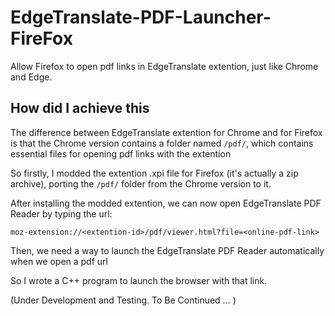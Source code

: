 # EdgeTranslate-PDF-Launcher-FireFox

Allow Firefox to open pdf links in EdgeTranslate extention, just like Chrome and Edge.

## How did I achieve this

The difference between EdgeTranslate extention for Chrome and for Firefox is that the Chrome version contains a folder named `/pdf/`, which contains essential files for opening pdf links with the extention

So firstly, I modded the extention .xpi file for Firefox (it's actually a zip archive), porting the `/pdf/` folder from the Chrome version to it.

After installing the modded extention, we can now open EdgeTranslate PDF Reader by typing the url:
```
moz-extension://<extention-id>/pdf/viewer.html?file=<online-pdf-link>
```

Then, we need a way to launch the EdgeTranslate PDF Reader automatically when we open a pdf url

So I wrote a C++ program to launch the browser with that link.

(Under Development and Testing. To Be Continued ... )
